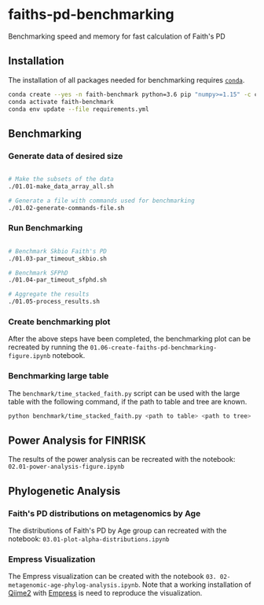 # faiths-pd-benchmarking
Benchmarking speed and memory for fast calculation of Faith's PD

## Installation
The installation of all packages needed for benchmarking requires 
[`conda`](https://conda.io).

```bash
conda create --yes -n faith-benchmark python=3.6 pip "numpy>=1.15" -c conda-forge
conda activate faith-benchmark
conda env update --file requirements.yml 
```

## Benchmarking

### Generate data of desired size
```bash

# Make the subsets of the data
./01.01-make_data_array_all.sh

# Generate a file with commands used for benchmarking
./01.02-generate-commands-file.sh


```

### Run Benchmarking
```bash

# Benchmark Skbio Faith's PD
./01.03-par_timeout_skbio.sh

# Benchmark SFPhD
./01.04-par_timeout_sfphd.sh

# Aggregate the results
./01.05-process_results.sh

```

### Create benchmarking plot
After the above steps have been completed, the benchmarking plot can be 
recreated by running the `01.06-create-faiths-pd-benchmarking-figure.ipynb` 
notebook.

### Benchmarking large table
The `benchmark/time_stacked_faith.py` script can be used with the large 
table with the following command, if the path to table and tree are known.
```bash
python benchmark/time_stacked_faith.py <path to table> <path to tree>
```

## Power Analysis for FINRISK
The results of the power analysis can be recreated with the notebook: 
`02.01-power-analysis-figure.ipynb`

## Phylogenetic Analysis

### Faith's PD  distributions on metagenomics by Age
The distributions of Faith's PD by Age group can recreated with the notebook:
`03.01-plot-alpha-distributions.ipynb`

### Empress Visualization
The Empress visualization can be created with the notebook `03.
02-metagenomic-age-phylog-analysis.ipynb`. Note that a working installation
of [Qiime2](https://qiime2.org/) with
[Empress](https://github.com/biocore/empress) is need to reproduce the 
visualization.
